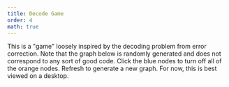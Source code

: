 ```yaml
---
title: Decode Game
order: 4
math: true
---
```



This is a "game" loosely inspired by the decoding problem from error correction. Note that the graph below is randomly generated and does not correspond to any sort of good code. Click the blue nodes to turn off all of the orange nodes. Refresh to generate a new graph. For now, this is best viewed on a desktop.
<div id="game-container"></div>


<script src="/assets/js/phaser.min.js"></script>
<script>

let winWidth = 800;
let winHeight = 600;
let config = {
  type: Phaser.AUTO,
  width: winWidth,
  height: winHeight,
  backgroundColor: '#050823',
  parent: 'game-container',
  scene: {
      preload: preload,
      create: create,
      update: update
  }
};


let game = new Phaser.Game(config);

let numBits = 16;
let numChecks = 8;
let bitsToChecks = {}



const radius = 20;
const border = 25;
const innerBorder = 25;


// https://coolors.co/050823-00c2d1-f9e900-f6af65-ed33b9
// https://coolors.co/5dfdcb-7cc6fe-f4faff-8789c0-08090a
// https://coolors.co/a31621-fcf7f8-ced3dc-4e8098-90c2e7
const bitOnColor = 0x00E4F5;
const bitOffColor = 0x00858F;
const checkOnColor = 0xF6AF65;
const checkOffColor = 0x8C3608;
const lineColor = 0xF9E900

const bits = [];
const checks = [];

const bitVals = [];
const checkVals = [];

const bitIndices = []
for (let i=0; i<numBits; i++) {
  bitIndices.push(i)
}

let clickedBits = 0;
let totalClicks = 0;


function preload ()
{
}

function create () {
  generateBitsToChecks();
  clickedBits = 0;
  totalClicks = 0;
  let numErrors = getRandomInt(6, 3);
  errors = getRandomSubarray(bitIndices, numErrors)
  

  // draw lines and create bit nodes
  for (let b=0; b < numBits; b++) 
  {
    let chks = bitsToChecks[b];
    let pos1 = getBitXY(b,numBits,winWidth,winHeight,border);
    for (let i=0; i < chks.length; i++){
      let c = chks[i];
      let pos2 = getCheckXY(c, numChecks, winWidth, winHeight, innerBorder);
      let lin = this.add.line(0, 0, pos1[0], pos1[1], pos2[0], pos2[1],lineColor);
      lin.setOrigin(0,0);
    }
    let bit = this.add.circle(pos1[0],pos1[1],radius,bitOffColor);
    bit = bit.setName(b.toString());
    bit = bit.setInteractive();
    bit = bit.on('pointerdown', () => toggleBit(b));
    
    bits.push(bit);
    bitVals.push(false);
  }

  // create check nodes
  for (let c=0; c < numChecks; c++) {
    let pos = getCheckXY(c, numChecks, winWidth, winHeight, innerBorder);
    checks.push(this.add.circle(pos[0],pos[1],radius,checkOffColor));
    checkVals.push(false)
  }

  for (let i=0; i < numErrors; i++) {
    toggleBit(errors[i], active=false)
  }


  

}



function update ()
{
}

function getBitXY(idx, maxIdx, winW, winH, bord) {
  let topLen = Math.floor((maxIdx + 1) / 2);
  if ( idx < topLen ) {
    let delta = (winW - 2*bord) / topLen;
    x = bord + delta / 2 + idx * delta;
    y = bord;
  }
  else {
    let delta = (winW - 2*bord) / (maxIdx - topLen);
    x = bord + delta / 2 + (idx - topLen) * delta;
    y = winH - bord;
  }
  return [x, y];
}

function getCheckXY(idx, maxIdx, winW, winH, bord) {
  let delta = (winW - 2 * bord) / maxIdx;
  x = bord + delta / 2 + idx * delta;
  y = winH / 2;
  return [x,y];
}

function toggleCheck(checkIdx) {
  checkVal = checkVals[checkIdx];
  check = checks[checkIdx];
  if (checkVal) {
    checkVals[checkIdx] = false;
    check.fillColor = checkOffColor;
  }
  else {
    checkVals[checkIdx] = true;
    check.fillColor = checkOnColor;
  }
}

function toggleBit(bitIdx, active=true) {
  bitChecks = bitsToChecks[bitIdx];
  bit = bits[bitIdx]
  let i = 0;
  while (i < bitChecks.length) {
    checkIdx = bitChecks[i];
    toggleCheck(checkIdx);
    i++;
  }
  if (bitVals[bitIdx] && active) {
    bitVals[bitIdx] = false;
    bit.fillColor = bitOffColor;
    clickedBits = clickedBits - 1;
    totalClicks++;
  }
  else if (active) {
    bitVals[bitIdx] = true;
    bit.fillColor = bitOnColor;
    clickedBits = clickedBits + 1;
    totalClicks++;
  }

  if (active) {
    completion();
  }
}

function completion() {
  let complete = true;
  for(let i=0; i < numChecks; i++) {
    if (checkVals[i]) {
      complete = false;
    }
  }
  if (complete) {
    let message = `You succeeded with ${clickedBits} clicked nodes in ${totalClicks} total clicks.`
    alert(message)
    startGame();
  }
}

function generateBitsToChecks() {
  let edgeFraction = 0.3;
  let numEdges = Math.floor(numBits * numChecks * edgeFraction);

  // generate a list of check indices, ensuring each check is preset
  let checkList = [];
  for (let cIdx = 0; cIdx < numChecks; cIdx++) {
    checkList.push(cIdx);
    checkList.push(cIdx);
  }
  
  // populate checkList with random check indices
  for (let i=0; i < numEdges - 2 * numChecks; i++) {
    checkList.push(getRandomInt(numChecks));
  }

  shuffleArray(checkList);


  // initialize bitsToChecks with 2 checks per bit
  for (let bIdx =0; bIdx < numBits; bIdx++) {
    bitsToChecks[bIdx] = checkList.slice(2*bIdx, 2*bIdx+2);
  }

  // assign remaining checks to random bits
  let cIdx = 2 * numBits;
  let bIdx = 0;
  while (cIdx < checkList.length) {
    bIdx = getRandomInt(numBits);
    bitsToChecks[bIdx].push(checkList[cIdx]);
    cIdx++;
  }
  
  // remove duplicate checks
  for (let bIdx =0; bIdx < numBits; bIdx++) {
    bitsToChecks[bIdx] = Array.from(new Set(bitsToChecks[bIdx]));
  }
}

function startGame() {
  for (let bIdx=0; bIdx < numBits; bIdx++) {
    bitVals[bIdx] = false;
    let bit = bits[bIdx]
    bit.fillColor = bitOffColor;
  }
  let numErrors = getRandomInt(6, 3);
  errors = getRandomSubarray(bitIndices, numErrors)
  for (let i=0; i < numErrors; i++) {
    toggleBit(errors[i], active=false)
  }
  
  clickedBits = 0;
  totalClicks =0;
}

function shuffleArray(array) {
  for (let i = array.length - 1; i > 0; i--) {
    const j = Math.floor(Math.random() * (i + 1));
    const temp = array[i];
    array[i] = array[j];
    array[j] = temp;
  }
}

function getRandomInt(upper, lower=0) {
  let diff = upper - lower;
  return lower + Math.floor(Math.random() * diff);
}

function getRandomSubarray(arr, size) {
  var shuffled = arr.slice(0), i = arr.length, temp, index;
  while (i--) {
    index = Math.floor((i + 1) * Math.random());
    temp = shuffled[index];
    shuffled[index] = shuffled[i];
    shuffled[i] = temp;
  }
  return shuffled.slice(0, size);
}


</script>
